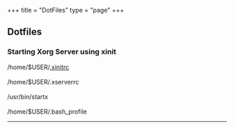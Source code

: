 +++
title = "DotFiles"
type = "page"
+++
<div class="box dotfiles">
<h2>Dotfiles</h2>
<h3>Starting Xorg Server using xinit</h3>
/home/$USER/<a href="/dotfiles/.xinitrc" target="_blank" download>.xinitrc</a>
<br/>
<br/>
/home/$USER/.xserverrc
<br/>
<br/>
/usr/bin/startx
<br/>
<br/>
/home/$USER/.bash_profile
<hr/>
<h3></h3>
</div>
